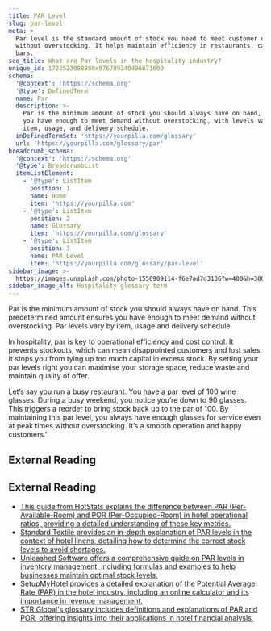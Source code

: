 ```yaml
---
title: PAR Level
slug: par-level
meta: >
  Par level is the standard amount of stock you need to meet customer demand
  without overstocking. It helps maintain efficiency in restaurants, cafes, and
  bars.
seo_title: What are Par levels in the hospitality industry?
unique_id: 1722523088880x976789340496671600
schema:
  '@context': 'https://schema.org'
  '@type': DefinedTerm
  name: Par
  description: >-
    Par is the minimum amount of stock you should always have on hand, ensuring
    you have enough to meet demand without overstocking, with levels varying by
    item, usage, and delivery schedule.
  inDefinedTermSet: 'https://yourpilla.com/glossary'
  url: 'https://yourpilla.com/glossary/par'
breadcrumb_schema:
  '@context': 'https://schema.org'
  '@type': BreadcrumbList
  itemListElement:
    - '@type': ListItem
      position: 1
      name: Home
      item: 'https://yourpilla.com'
    - '@type': ListItem
      position: 2
      name: Glossary
      item: 'https://yourpilla.com/glossary'
    - '@type': ListItem
      position: 3
      name: PAR Level
      item: 'https://yourpilla.com/glossary/par-level'
sidebar_image: >-
  https://images.unsplash.com/photo-1556909114-f6e7ad7d3136?w=400&h=300&fit=crop&auto=format
sidebar_image_alt: Hospitality glossary term
---
```


Par is the minimum amount of stock you should always have on hand. This predetermined amount ensures you have enough to meet demand without overstocking. Par levels vary by item, usage and delivery schedule.

In hospitality, par is key to operational efficiency and cost control. It prevents stockouts, which can mean disappointed customers and lost sales. It stops you from tying up too much capital in excess stock. By setting your par levels right you can maximise your storage space, reduce waste and maintain quality of offer.

Let’s say you run a busy restaurant. You have a par level of 100 wine glasses. During a busy weekend, you notice you’re down to 90 glasses. This triggers a reorder to bring stock back up to the par of 100. By maintaining this par level, you always have enough glasses for service even at peak times without overstocking. It’s a smooth operation and happy customers.'

## External Reading



## External Reading

*   [This guide from HotStats explains the difference between PAR (Per-Available-Room) and POR (Per-Occupied-Room) in hotel operational ratios, providing a detailed understanding of these key metrics.](https://www.hotstats.com/blog/par-or-por-a-guide-to-interpreting-hotel-operational-ratios)
*   [Standard Textile provides an in-depth explanation of PAR levels in the context of hotel linens, detailing how to determine the correct stock levels to avoid shortages.](https://www.standardtextile.com/blog/finding-the-right-par-level-for-hotel-linens/)
*   [Unleashed Software offers a comprehensive guide on PAR levels in inventory management, including formulas and examples to help businesses maintain optimal stock levels.](https://www.unleashedsoftware.com/blog/par-levels-in-inventory-management-with-formula-examples/)
*   [SetupMyHotel provides a detailed explanation of the Potential Average Rate (PAR) in the hotel industry, including an online calculator and its importance in revenue management.](https://setupmyhotel.com/hotel-staff-training/front-office-training/fo-formula-par-potential-average-rate-calculator/)
*   [STR Global's glossary includes definitions and explanations of PAR and POR, offering insights into their applications in hotel financial analysis.](https://str.com/sites/default/files/profit-and-loss-glossary.pdf)
